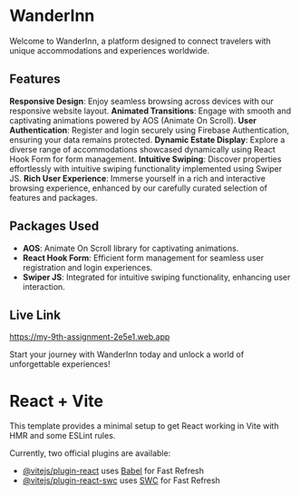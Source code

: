 # WanderInn

Welcome to WanderInn, a platform designed to connect travelers with unique accommodations and experiences worldwide.

## Features

 **Responsive Design**: Enjoy seamless browsing across devices with our responsive website layout.
 **Animated Transitions**: Engage with smooth and captivating animations powered by AOS (Animate On Scroll).
 **User Authentication**: Register and login securely using Firebase Authentication, ensuring your data remains protected.
 **Dynamic Estate Display**: Explore a diverse range of accommodations showcased dynamically using React Hook Form for form management.
 **Intuitive Swiping**: Discover properties effortlessly with intuitive swiping functionality implemented using Swiper JS.
 **Rich User Experience**: Immerse yourself in a rich and interactive browsing experience, enhanced by our carefully curated selection of features and packages.

## Packages Used

- **AOS**: Animate On Scroll library for captivating animations.
- **React Hook Form**: Efficient form management for seamless user registration and login experiences.
- **Swiper JS**: Integrated for intuitive swiping functionality, enhancing user interaction.
## Live Link
  https://my-9th-assignment-2e5e1.web.app

Start your journey with WanderInn today and unlock a world of unforgettable experiences!









# React + Vite

This template provides a minimal setup to get React working in Vite with HMR and some ESLint rules.

Currently, two official plugins are available:

- [@vitejs/plugin-react](https://github.com/vitejs/vite-plugin-react/blob/main/packages/plugin-react/README.md) uses [Babel](https://babeljs.io/) for Fast Refresh
- [@vitejs/plugin-react-swc](https://github.com/vitejs/vite-plugin-react-swc) uses [SWC](https://swc.rs/) for Fast Refresh
